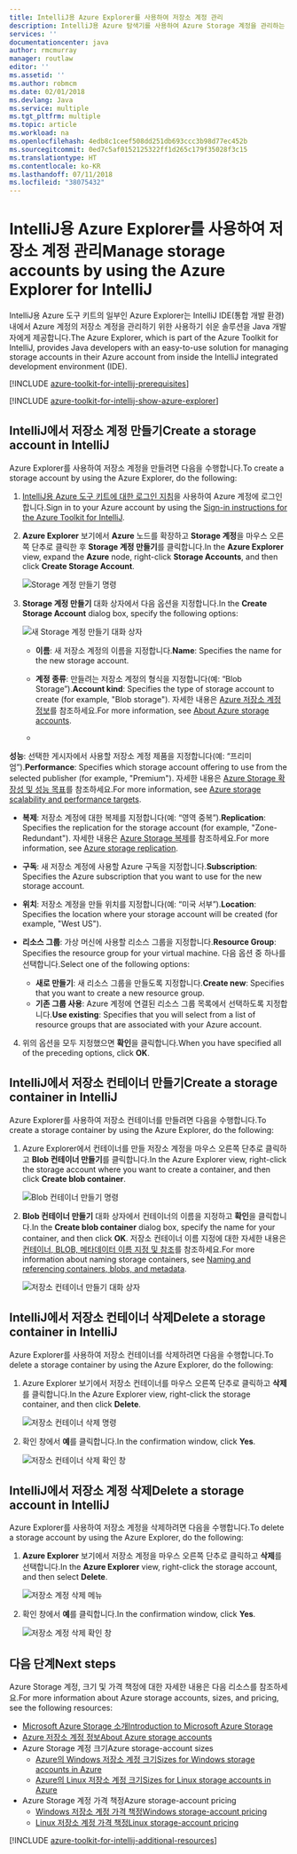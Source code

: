```yaml
---
title: IntelliJ용 Azure Explorer를 사용하여 저장소 계정 관리
description: IntelliJ용 Azure 탐색기를 사용하여 Azure Storage 계정을 관리하는 방법을 알아봅니다.
services: ''
documentationcenter: java
author: rmcmurray
manager: routlaw
editor: ''
ms.assetid: ''
ms.author: robmcm
ms.date: 02/01/2018
ms.devlang: Java
ms.service: multiple
ms.tgt_pltfrm: multiple
ms.topic: article
ms.workload: na
ms.openlocfilehash: 4edb8c1ceef508dd251db693ccc3b98d77ec452b
ms.sourcegitcommit: 0ed7c5af0152125322ff1d265c179f35028f3c15
ms.translationtype: HT
ms.contentlocale: ko-KR
ms.lasthandoff: 07/11/2018
ms.locfileid: "38075432"
---
```

# <a name="manage-storage-accounts-by-using-the-azure-explorer-for-intellij"></a><span data-ttu-id="496e6-103">IntelliJ용 Azure Explorer를 사용하여 저장소 계정 관리</span><span class="sxs-lookup"><span data-stu-id="496e6-103">Manage storage accounts by using the Azure Explorer for IntelliJ</span></span>

<span data-ttu-id="496e6-104">IntelliJ용 Azure 도구 키트의 일부인 Azure Explorer는 IntelliJ IDE(통합 개발 환경) 내에서 Azure 계정의 저장소 계정을 관리하기 위한 사용하기 쉬운 솔루션을 Java 개발자에게 제공합니다.</span><span class="sxs-lookup"><span data-stu-id="496e6-104">The Azure Explorer, which is part of the Azure Toolkit for IntelliJ, provides Java developers with an easy-to-use solution for managing storage accounts in their Azure account from inside the IntelliJ integrated development environment (IDE).</span></span>

[!INCLUDE [azure-toolkit-for-intellij-prerequisites](../includes/azure-toolkit-for-intellij-prerequisites.md)]

[!INCLUDE [azure-toolkit-for-intellij-show-azure-explorer](../includes/azure-toolkit-for-intellij-show-azure-explorer.md)]

## <a name="create-a-storage-account-in-intellij"></a><span data-ttu-id="496e6-105">IntelliJ에서 저장소 계정 만들기</span><span class="sxs-lookup"><span data-stu-id="496e6-105">Create a storage account in IntelliJ</span></span>

<span data-ttu-id="496e6-106">Azure Explorer를 사용하여 저장소 계정을 만들려면 다음을 수행합니다.</span><span class="sxs-lookup"><span data-stu-id="496e6-106">To create a storage account by using the Azure Explorer, do the following:</span></span>

1. <span data-ttu-id="496e6-107">[IntelliJ용 Azure 도구 키트에 대한 로그인 지침]을 사용하여 Azure 계정에 로그인합니다.</span><span class="sxs-lookup"><span data-stu-id="496e6-107">Sign in to your Azure account by using the [Sign-in instructions for the Azure Toolkit for IntelliJ].</span></span> 

2. <span data-ttu-id="496e6-108">**Azure Explorer** 보기에서 **Azure** 노드를 확장하고 **Storage 계정**을 마우스 오른쪽 단추로 클릭한 후 **Storage 계정 만들기**를 클릭합니다.</span><span class="sxs-lookup"><span data-stu-id="496e6-108">In the **Azure Explorer** view, expand the **Azure** node, right-click **Storage Accounts**, and then click **Create Storage Account**.</span></span>

   ![Storage 계정 만들기 명령][CS01]

3. <span data-ttu-id="496e6-110">**Storage 계정 만들기** 대화 상자에서 다음 옵션을 지정합니다.</span><span class="sxs-lookup"><span data-stu-id="496e6-110">In the **Create Storage Account** dialog box, specify the following options:</span></span>

   ![새 Storage 계정 만들기 대화 상자][CS02]

   * <span data-ttu-id="496e6-112">**이름**: 새 저장소 계정의 이름을 지정합니다.</span><span class="sxs-lookup"><span data-stu-id="496e6-112">**Name**: Specifies the name for the new storage account.</span></span>

   * <span data-ttu-id="496e6-113">**계정 종류**: 만들려는 저장소 계정의 형식을 지정합니다(예: “Blob Storage”).</span><span class="sxs-lookup"><span data-stu-id="496e6-113">**Account kind**: Specifies the type of storage account to create (for example, "Blob storage").</span></span> <span data-ttu-id="496e6-114">자세한 내용은 [Azure 저장소 계정 정보]를 참조하세요.</span><span class="sxs-lookup"><span data-stu-id="496e6-114">For more information, see [About Azure storage accounts].</span></span> 

   * <span data-ttu-id="496e6-115">
  **성능**: 선택한 게시자에서 사용할 저장소 계정 제품을 지정합니다(예: “프리미엄”).</span><span class="sxs-lookup"><span data-stu-id="496e6-115">**Performance**: Specifies which storage account offering to use from the selected publisher (for example, "Premium").</span></span> <span data-ttu-id="496e6-116">자세한 내용은 [Azure Storage 확장성 및 성능 목표]를 참조하세요.</span><span class="sxs-lookup"><span data-stu-id="496e6-116">For more information, see [Azure storage scalability and performance targets].</span></span> 

   * <span data-ttu-id="496e6-117">**복제**: 저장소 계정에 대한 복제를 지정합니다(예: “영역 중복”).</span><span class="sxs-lookup"><span data-stu-id="496e6-117">**Replication**: Specifies the replication for the storage account (for example, "Zone-Redundant").</span></span> <span data-ttu-id="496e6-118">자세한 내용은 [Azure Storage 복제]를 참조하세요.</span><span class="sxs-lookup"><span data-stu-id="496e6-118">For more information, see [Azure storage replication].</span></span> 

   * <span data-ttu-id="496e6-119">**구독**: 새 저장소 계정에 사용할 Azure 구독을 지정합니다.</span><span class="sxs-lookup"><span data-stu-id="496e6-119">**Subscription**: Specifies the Azure subscription that you want to use for the new storage account.</span></span>

   * <span data-ttu-id="496e6-120">**위치**: 저장소 계정을 만들 위치를 지정합니다(예: “미국 서부”).</span><span class="sxs-lookup"><span data-stu-id="496e6-120">**Location**: Specifies the location where your storage account will be created (for example, "West US").</span></span>

   * <span data-ttu-id="496e6-121">**리소스 그룹**: 가상 머신에 사용할 리소스 그룹을 지정합니다.</span><span class="sxs-lookup"><span data-stu-id="496e6-121">**Resource Group**: Specifies the resource group for your virtual machine.</span></span> <span data-ttu-id="496e6-122">다음 옵션 중 하나를 선택합니다.</span><span class="sxs-lookup"><span data-stu-id="496e6-122">Select one of the following options:</span></span>
      * <span data-ttu-id="496e6-123">**새로 만들기**: 새 리소스 그룹을 만들도록 지정합니다.</span><span class="sxs-lookup"><span data-stu-id="496e6-123">**Create new**: Specifies that you want to create a new resource group.</span></span>
      * <span data-ttu-id="496e6-124">**기존 그룹 사용**: Azure 계정에 연결된 리소스 그룹 목록에서 선택하도록 지정합니다.</span><span class="sxs-lookup"><span data-stu-id="496e6-124">**Use existing**: Specifies that you will select from a list of resource groups that are associated with your Azure account.</span></span>

4. <span data-ttu-id="496e6-125">위의 옵션을 모두 지정했으면 **확인**을 클릭합니다.</span><span class="sxs-lookup"><span data-stu-id="496e6-125">When you have specified all of the preceding options, click **OK**.</span></span>

## <a name="create-a-storage-container-in-intellij"></a><span data-ttu-id="496e6-126">IntelliJ에서 저장소 컨테이너 만들기</span><span class="sxs-lookup"><span data-stu-id="496e6-126">Create a storage container in IntelliJ</span></span>

<span data-ttu-id="496e6-127">Azure Explorer를 사용하여 저장소 컨테이너를 만들려면 다음을 수행합니다.</span><span class="sxs-lookup"><span data-stu-id="496e6-127">To create a storage container by using the Azure Explorer, do the following:</span></span>

1. <span data-ttu-id="496e6-128">Azure Explorer에서 컨테이너를 만들 저장소 계정을 마우스 오른쪽 단추로 클릭하고 **Blob 컨테이너 만들기**를 클릭합니다.</span><span class="sxs-lookup"><span data-stu-id="496e6-128">In the Azure Explorer view, right-click the storage account where you want to create a container, and then click **Create blob container**.</span></span>

   ![Blob 컨테이너 만들기 명령][CC01]

2. <span data-ttu-id="496e6-130">**Blob 컨테이너 만들기** 대화 상자에서 컨테이너의 이름을 지정하고 **확인**을 클릭합니다.</span><span class="sxs-lookup"><span data-stu-id="496e6-130">In the **Create blob container** dialog box, specify the name for your container, and then click **OK**.</span></span> <span data-ttu-id="496e6-131">저장소 컨테이너 이름 지정에 대한 자세한 내용은 [컨테이너, BLOB, 메타데이터 이름 지정 및 참조]를 참조하세요.</span><span class="sxs-lookup"><span data-stu-id="496e6-131">For more information about naming storage containers, see [Naming and referencing containers, blobs, and metadata].</span></span>

   ![저장소 컨테이너 만들기 대화 상자][CC02]

## <a name="delete-a-storage-container-in-intellij"></a><span data-ttu-id="496e6-133">IntelliJ에서 저장소 컨테이너 삭제</span><span class="sxs-lookup"><span data-stu-id="496e6-133">Delete a storage container in IntelliJ</span></span>

<span data-ttu-id="496e6-134">Azure Explorer를 사용하여 저장소 컨테이너를 삭제하려면 다음을 수행합니다.</span><span class="sxs-lookup"><span data-stu-id="496e6-134">To delete a storage container by using the Azure Explorer, do the following:</span></span>

1. <span data-ttu-id="496e6-135">Azure Explorer 보기에서 저장소 컨테이너를 마우스 오른쪽 단추로 클릭하고 **삭제**를 클릭합니다.</span><span class="sxs-lookup"><span data-stu-id="496e6-135">In the Azure Explorer view, right-click the storage container, and then click **Delete**.</span></span>

   ![저장소 컨테이너 삭제 명령][DC01]

2. <span data-ttu-id="496e6-137">확인 창에서 **예**를 클릭합니다.</span><span class="sxs-lookup"><span data-stu-id="496e6-137">In the confirmation window, click **Yes**.</span></span>

   ![저장소 컨테이너 삭제 확인 창][DC02]

## <a name="delete-a-storage-account-in-intellij"></a><span data-ttu-id="496e6-139">IntelliJ에서 저장소 계정 삭제</span><span class="sxs-lookup"><span data-stu-id="496e6-139">Delete a storage account in IntelliJ</span></span>

<span data-ttu-id="496e6-140">Azure Explorer를 사용하여 저장소 계정을 삭제하려면 다음을 수행합니다.</span><span class="sxs-lookup"><span data-stu-id="496e6-140">To delete a storage account by using the Azure Explorer, do the following:</span></span>

1. <span data-ttu-id="496e6-141">**Azure Explorer** 보기에서 저장소 계정을 마우스 오른쪽 단추로 클릭하고 **삭제**를 선택합니다.</span><span class="sxs-lookup"><span data-stu-id="496e6-141">In the **Azure Explorer** view, right-click the storage account, and then select **Delete**.</span></span>

   ![저장소 계정 삭제 메뉴][DS01]

2. <span data-ttu-id="496e6-143">확인 창에서 **예**를 클릭합니다.</span><span class="sxs-lookup"><span data-stu-id="496e6-143">In the confirmation window, click **Yes**.</span></span>

   ![저장소 계정 삭제 확인 창][DS02]

## <a name="next-steps"></a><span data-ttu-id="496e6-145">다음 단계</span><span class="sxs-lookup"><span data-stu-id="496e6-145">Next steps</span></span>

<span data-ttu-id="496e6-146">Azure Storage 계정, 크기 및 가격 책정에 대한 자세한 내용은 다음 리소스를 참조하세요.</span><span class="sxs-lookup"><span data-stu-id="496e6-146">For more information about Azure storage accounts, sizes, and pricing, see the following resources:</span></span>

* <span data-ttu-id="496e6-147">[Microsoft Azure Storage 소개]</span><span class="sxs-lookup"><span data-stu-id="496e6-147">[Introduction to Microsoft Azure Storage]</span></span>
* <span data-ttu-id="496e6-148">[Azure 저장소 계정 정보]</span><span class="sxs-lookup"><span data-stu-id="496e6-148">[About Azure storage accounts]</span></span>
* <span data-ttu-id="496e6-149">Azure Storage 계정 크기</span><span class="sxs-lookup"><span data-stu-id="496e6-149">Azure storage-account sizes</span></span>
  * <span data-ttu-id="496e6-150">[Azure의 Windows 저장소 계정 크기]</span><span class="sxs-lookup"><span data-stu-id="496e6-150">[Sizes for Windows storage accounts in Azure]</span></span>
  * <span data-ttu-id="496e6-151">[Azure의 Linux 저장소 계정 크기]</span><span class="sxs-lookup"><span data-stu-id="496e6-151">[Sizes for Linux storage accounts in Azure]</span></span>
* <span data-ttu-id="496e6-152">Azure Storage 계정 가격 책정</span><span class="sxs-lookup"><span data-stu-id="496e6-152">Azure storage-account pricing</span></span>
  * <span data-ttu-id="496e6-153">[Windows 저장소 계정 가격 책정]</span><span class="sxs-lookup"><span data-stu-id="496e6-153">[Windows storage-account pricing]</span></span>
  * <span data-ttu-id="496e6-154">[Linux 저장소 계정 가격 책정]</span><span class="sxs-lookup"><span data-stu-id="496e6-154">[Linux storage-account pricing]</span></span>

[!INCLUDE [azure-toolkit-for-intellij-additional-resources](../includes/azure-toolkit-for-intellij-additional-resources.md)]

<!-- URL List -->

[IntelliJ용 Azure 도구 키트에 대한 로그인 지침]: ./azure-toolkit-for-intellij-sign-in-instructions.md
[Sign-in instructions for the Azure Toolkit for IntelliJ]: ./azure-toolkit-for-intellij-sign-in-instructions.md
[Microsoft Azure Storage 소개]: /azure/storage/storage-introduction
[Introduction to Microsoft Azure Storage]: /azure/storage/storage-introduction
[Azure 저장소 계정 정보]: /azure/storage/storage-create-storage-account
[About Azure storage accounts]: /azure/storage/storage-create-storage-account
[Azure Storage 복제]: /azure/storage/storage-redundancy
[Azure storage replication]: /azure/storage/storage-redundancy
[Azure Storage 확장성 및 성능 목표]: /azure/storage/storage-scalability-targets
[Azure storage scalability and Performance Targets]: /azure/storage/storage-scalability-targets
[컨테이너, BLOB, 메타데이터 이름 지정 및 참조]: http://go.microsoft.com/fwlink/?LinkId=255555
[Naming and referencing containers, blobs, and metadata]: http://go.microsoft.com/fwlink/?LinkId=255555

[Azure의 Windows 저장소 계정 크기]: /azure/virtual-machines/virtual-machines-windows-sizes
[Sizes for Windows storage accounts in Azure]: /azure/virtual-machines/virtual-machines-windows-sizes
[Azure의 Linux 저장소 계정 크기]: /azure/virtual-machines/virtual-machines-linux-sizes
[Sizes for Linux storage accounts in Azure]: /azure/virtual-machines/virtual-machines-linux-sizes
[Windows 저장소 계정 가격 책정]: /pricing/details/virtual-machines/windows/
[Windows storage-account pricing]: /pricing/details/virtual-machines/windows/
[Linux 저장소 계정 가격 책정]: /pricing/details/virtual-machines/linux/
[Linux storage-account pricing]: /pricing/details/virtual-machines/linux/

<!-- IMG List -->

[CS01]: media/azure-toolkit-for-intellij-managing-storage-accounts-using-azure-explorer/CS01.png
[CS02]: media/azure-toolkit-for-intellij-managing-storage-accounts-using-azure-explorer/CS02.png
[CC01]: media/azure-toolkit-for-intellij-managing-storage-accounts-using-azure-explorer/CC01.png
[CC02]: media/azure-toolkit-for-intellij-managing-storage-accounts-using-azure-explorer/CC02.png

[DS01]: media/azure-toolkit-for-intellij-managing-storage-accounts-using-azure-explorer/DS01.png
[DS02]: media/azure-toolkit-for-intellij-managing-storage-accounts-using-azure-explorer/DS02.png
[DC01]: media/azure-toolkit-for-intellij-managing-storage-accounts-using-azure-explorer/DC01.png
[DC02]: media/azure-toolkit-for-intellij-managing-storage-accounts-using-azure-explorer/DC02.png
